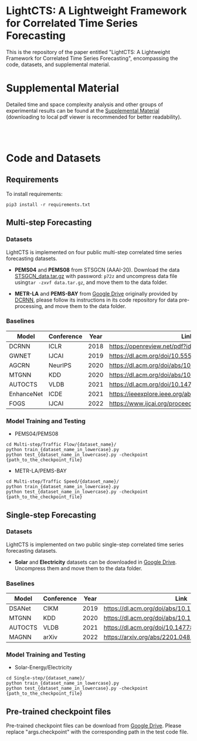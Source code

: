 <meta name="robots" content="noindex">

<h1> LightCTS: A Lightweight Framework for Correlated Time Series Forecasting </h1>

This is the repository of the paper entitled "LightCTS: A Lightweight Framework for Correlated Time Series Forecasting", encompassing the code, datasets, and supplemental material.

<h1> Supplemental Material </h1> 

Detailed time and space complexity analysis and other groups of experimental results can be found at the [Supplemental Material](Supplemental_Material/Supplemental_Material_to_the_paper_LightCTS.pdf) (downloading to local pdf viewer is recommended for better readability).

 <br>
 <br>

  

<h1> Code and Datasets </h1> 

<h2> Requirements </h2> 

To install requirements:

```setup
pip3 install -r requirements.txt
```

<h2> Multi-step Forecasting </h2>

<h3> Datasets </h3> 

LightCTS is implemented on four public multi-step correlated time series forecasting datasets.

- **PEMS04** and **PEMS08** from STSGCN (AAAI-20). Download the data [STSGCN_data.tar.gz](https://pan.baidu.com/s/1ZPIiOM__r1TRlmY4YGlolw) with password: `p72z` and uncompress data file using`tar -zxvf data.tar.gz`, and move them to the data folder.

- **METR-LA** and **PEMS-BAY** from [Google Drive](https://drive.google.com/open?id=10FOTa6HXPqX8Pf5WRoRwcFnW9BrNZEIX) originally provided by [DCRNN](https://openreview.net/pdf?id=SJiHXGWAZ), please follow its instructions in its code repository for data pre-processing, and move them to the data folder.

<h3> Baselines </h3> 

| Model      | Conference | Year | Link                                                  |
|------------|------------|------|-------------------------------------------------------|
| DCRNN      | ICLR       | 2018 | https://openreview.net/pdf?id=SJiHXGWAZ               |
| GWNET      | IJCAI      | 2019 | https://dl.acm.org/doi/10.5555/3367243.3367303        |
| AGCRN      | NeurIPS    | 2020 | https://dl.acm.org/doi/abs/10.5555/3495724.3497218    |
| MTGNN      | KDD        | 2020 | https://dl.acm.org/doi/abs/10.1145/3394486.3403118    |
| AUTOCTS    | VLDB       | 2021 | https://dl.acm.org/doi/10.14778/3503585.3503604       |
| EnhanceNet | ICDE       | 2021 | https://ieeexplore.ieee.org/abstract/document/9458855 |
| FOGS       | IJCAI      | 2022 | https://www.ijcai.org/proceedings/2022/545            |

<h3> Model Training and Testing </h3>

* PEMS04/PEMS08
```
cd Multi-step/Traffic Flow/{dataset_name}/
python train_{dataset_name_in_lowercase}.py
python test_{dataset_name_in_lowercase}.py -checkpoint {path_to_the_checkpoint_file}
```
* METR-LA/PEMS-BAY
```
cd Multi-step/Traffic Speed/{dataset_name}/
python train_{dataset_name_in_lowercase}.py
python test_{dataset_name_in_lowercase}.py -checkpoint {path_to_the_checkpoint_file}
```

<h2> Single-step Forecasting </h2>

<h3> Datasets </h3>  

LightCTS is implemented on two public single-step correlated time series forecasting datasets.

- **Solar** and **Electricity** datasets can be downloaded in [Google Drive](https://drive.google.com/drive/folders/1hO9jbJMg_JEt1bDhlKjjUIjK41Oqdmv9?usp=sharing). Uncompress them and move them to the data folder.

<h3> Baselines </h3> 


| Model      | Conference | Year | Link                                                  |
|------------|------------|------|-------------------------------------------------------|
| DSANet     | CIKM       | 2019 | https://dl.acm.org/doi/abs/10.1145/3357384.3358132    |
| MTGNN      | KDD        | 2020 | https://dl.acm.org/doi/abs/10.1145/3394486.3403118    |
| AUTOCTS    | VLDB       | 2021 | https://dl.acm.org/doi/10.14778/3503585.3503604       |
| MAGNN      | arXiv      | 2022 | https://arxiv.org/abs/2201.04828                      |

<h3> Model Training and Testing </h3>

* Solar-Energy/Electricity
```
cd Single-step/{dataset_name}/
python train_{dataset_name_in_lowercase}.py
python test_{dataset_name_in_lowercase}.py -checkpoint {path_to_the_checkpoint_file}
```

<h2> Pre-trained checkpoint files </h2>

Pre-trained checkpoint files can be download from [Google Drive](https://drive.google.com/drive/folders/1rUfYkcWKsbXqSSFgn2J6wOctkEx2qmzk?usp=sharing). Please replace "args.checkpoint" with the corresponding path in the test code file.

